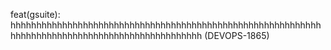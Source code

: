 feat(gsuite): hhhhhhhhhhhhhhhhhhhhhhhhhhhhhhhhhhhhhhhhhhhhhhhhhhhhhhhhhhhhhhhhhhhhhhhhhhhhhhhhhhhhhhhhhhhhhhhhh (DEVOPS-1865)